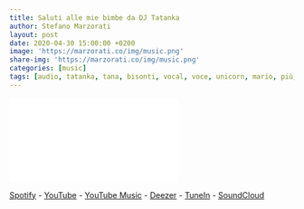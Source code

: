 ```yaml
---
title: Saluti alle mie bimbe da DJ Tatanka
author: Stefano Marzorati
layout: post
date: 2020-04-30 15:00:00 +0200
image: 'https://marzorati.co/img/music.png'
share-img: 'https://marzorati.co/img/music.png'
categories: [music]
tags: [audio, tatanka, tana, bisonti, vocal, voce, unicorn, mario, più, remix]
---
```

<div class="video">
    <iframe src="//www.youtube.com/embed/HUyLhS92QDs" frameborder="0" allowfullscreen></iframe>
</div>

<a href="https://open.spotify.com/artist/2aydmdVvtiNGAQjHmiGHlh?autoplay=true&v=A" target="_blank">Spotify</a> - <a href="https://www.youtube.com/playlist?playnext=1&list=PLA8NwJ7Iaf9_palk1Zi8SGw5JuOirmQ2C&feature=gws_kp_artist
" target="_blank">YouTube</a> - <a href="https://music.youtube.com/channel/UCj_p7m1LkHo8b-wWWIL946Q?feature=gws_kp_artist&feature=gws_kp_artist" target="_blank">YouTube Music</a> - <a href="https://www.deezer.com/artist/302788/radio?autoplay=true" target="_blank">Deezer</a> - <a href="https://tunein.com/artist/TATANKA-Project-m410790/?autoplay=true" target="_blank">TuneIn</a> - <a href="https://soundcloud.com/officialdjtatanka" target="_blank">SoundCloud</a>